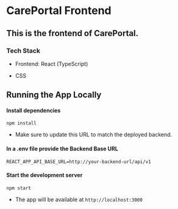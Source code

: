 # CarePortal Frontend

## This is the frontend of CarePortal.

### Tech Stack

- Frontend: React (TypeScript)

- CSS

## Running the App Locally

#### Install dependencies

```npm install```
- Make sure to update this URL to match the deployed backend.

#### In a .env file provide the Backend Base URL
```REACT_APP_API_BASE_URL=http://your-backend-url/api/v1```

#### Start the development server

```npm start```

- The app will be available at ```http://localhost:3000```

